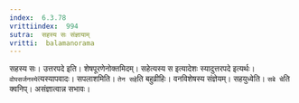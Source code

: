 ```yaml
---
index:  6.3.78
vrittiindex:  994
sutra:  सहस्य सः संज्ञायाम्
vritti:  balamanorama 
---
```


सहस्य सः। उत्तरपदे इति। शेषपूरणेनोक्तमिदम्। सहेत्यस्य स इत्यादेशः स्यादुत्तरपदे इत्यर्थः। `वोपसर्जनस्ये`त्यस्यापवादः। सपलाशमिति। `तेन सहे`ति बहुव्रीहिः। वनविशेषस्य संज्ञेयम्। सहयुध्वेति। `सबे चे`ति क्वनिप्। असंज्ञात्वान्न सभावः। 

